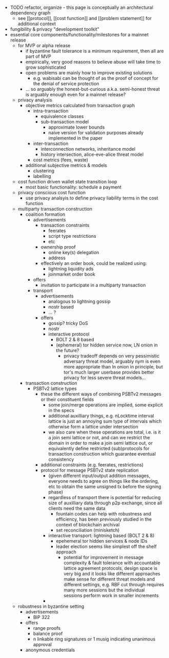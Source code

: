 - TODO refactor, organize - this page is conceptually an architectural dependency graph
	- see [[protocol]], [[cost function]] and [[problem statement]] for additional context
- fungibility & privacy "development toolkit"
- essential core components/functionality/milestones for a mainnet release
	- for MVP or alpha release
		- if byzantine fault tolerance is a minimum requirement, then all are part of MVP
		- empirically, very good reasons to believe abuse will take time to grow sophisticated
		- open problems are mainly how to improve existing solutions
			- e.g. wabisabi can be thought of as the proof of concept for the denial of service protection
		- ... so arguably the honest-but-curious a.k.a. semi-honest threat is arguably enough even for a mainnet release?
	- privacy analysis
		- objective metrics calculated from transaction graph
			- intra-transaction
				- equivalence classes
				- sub-transaction model
					- approximate lower bounds
					- naive version for validation purposes already implemented in the paper
			- inter-transaction
				- interconnection networks, inheritance model
				- history intersection, alice-eve-alice threat model
			- cost metrics (fees, waste)
		- additional subjective metrics & models
			- clustering
			- labelling
	- cost function driven wallet state transition loop
		- most basic functionality: schedule a payment
	- privacy conscious cost function
		- use privacy analsyis to define privacy liability terms in the cost function
	- multiparty transaction construction
		- coalition formation
			- advertisements
				- transaction constraints
					- feerates
					- script type restrictions
					- etc
				- ownership proof
					- online key(s) delegation
					- address
				- effectively an order book, could be realized using:
					- lightning liquidity ads
					- joinmarket order book
			- offers
				- invitation to participate in a multiparty transaction
			- transport
				- advertisements
					- analogous to lightning gossip
					- nostr based
					- ... ?
				- offers
					- gossip? tricky DoS
					- nostr
					- interactive protocol
						- BOLT 2 & 8 based
						- (ephemeral) tor hidden service now, LN onion in the future?
							- privacy tradeoff depends on very pessimistic adversary threat model, arguably nym is even more appropriate than ln onion in principle, but tor's much larger userbase provides better privacy for less severe threat models...
		- transaction construction
			- PSBTv2 lattice types
				- these the different ways of combining PSBTv2 messages or their constituent fields
					- some join/merge operations are implied, some explicit in the specs
					- additional auxilliary things, e.g. nLocktime interval lattice is just an annoying sum type of intervals which otherwise form a lattice under intersection
					- we also care when these operations are total, i.e. is it a join semi lattice or not, and can we restrict the domain in order to make a join semi lattice out, or equivalently define restricted (sub)protocols for transaction construction which guarantee eventual consistency
				- additional constraints (e.g. feerates, restrictions)
				- protocol for message PSBTv2 state replication
					- (given different input/output addition messages, everyone needs to agree on things like the ordering, etc to obtain the same unsigned tx before the signing phase)
					- regardless of transport there is potential for reducing size of auxilliary data through p2p exchange, since all clients need the same data
						- fountain codes can help with robustness and efficiency, has been previously studied in the context of blockchain archival
						- set reconciliation (minisketch)
					- interactive transport: lightning based (BOLT 2 & 8)
						- epehemeral tor hidden services & node IDs
						- leader election seems like simplest off the shelf approach
							- potential for improvement in message complexity & fault tolerance with accountable lattice agreement protocols, design space is very big and it looks like different approaches make sense for different threat models and different settings, e.g. RBF cut through requires many more sessions but the individual sessions perform work in smaller increments
					-
	- robustness in byzantine setting
		- advertisements
			- BIP 322
		- offers
			- range proofs
			- balance proof
			- n linkable ring signatures or 1 musig indicating unanimous approval
		- anonymous credentials
